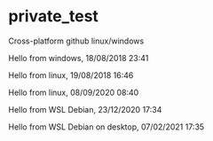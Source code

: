 # private_test
Cross-platform github linux/windows

Hello from windows, 18/08/2018 23:41

Hello from linux, 19/08/2018 16:46

Hello from linux, 08/09/2020 08:40

Hello from WSL Debian, 23/12/2020 17:34

Hello from WSL Debian on desktop, 07/02/2021 17:35

